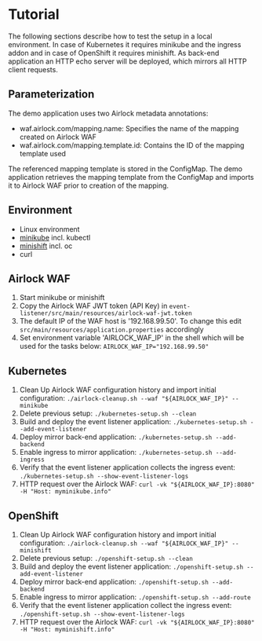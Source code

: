 # Tutorial
The following sections describe how to test the setup in a local environment. In case of Kubernetes 
it requires minikube and the ingress addon and in case of OpenShift it requires minishift. As back-end application an
HTTP echo server will be deployed, which mirrors all HTTP client requests.

## Parameterization
The demo application uses two Airlock metadata annotations:
* waf.airlock.com/mapping.name: Specifies the name of the mapping created on Airlock WAF
* waf.airlock.com/mapping.template.id: Contains the ID of the mapping template used

The referenced mapping template is stored in the ConfigMap. The demo application retrieves the mapping template from the ConfigMap and imports it to Airlock WAF prior to creation of the mapping.

## Environment
* Linux environment
* [minikube](https://kubernetes.io/docs/tasks/tools/install-minikube/) incl. kubectl
* [minishift](https://docs.okd.io/latest/minishift/getting-started/installing.html) incl. oc
* curl

## Airlock WAF
1. Start minikube or minishift
1. Copy the Airlock WAF JWT token (API Key) in `event-listener/src/main/resources/airlock-waf-jwt.token`
1. The default IP of the WAF host is '192.168.99.50'. To change this edit `src/main/resources/application.properties` accordingly
1. Set environment variable 'AIRLOCK_WAF_IP' in the shell which will be used for the tasks below: `AIRLOCK_WAF_IP="192.168.99.50"`

## Kubernetes
1. Clean Up Airlock WAF configuration history and import initial configuration: `./airlock-cleanup.sh --waf "${AIRLOCK_WAF_IP}" --minikube`
1. Delete previous setup: `./kubernetes-setup.sh --clean`
1. Build and deploy the event listener application: `./kubernetes-setup.sh --add-event-listener`
1. Deploy mirror back-end application: `./kubernetes-setup.sh --add-backend`
1. Enable ingress to mirror application: `./kubernetes-setup.sh --add-ingress`
1. Verify that the event listener application collects the ingress event: `./kubernetes-setup.sh --show-event-listener-logs`
1. HTTP request over the Airlock WAF: `curl -vk "${AIRLOCK_WAF_IP}:8080" -H "Host: myminikube.info"`

## OpenShift
1. Clean Up Airlock WAF configuration history and import initial configuration: `./airlock-cleanup.sh --waf "${AIRLOCK_WAF_IP}" --minishift`
1. Delete previous setup: `./openshift-setup.sh --clean`
1. Build and deploy the event listener application: `./openshift-setup.sh --add-event-listener`
1. Deploy mirror back-end application: `./openshift-setup.sh --add-backend`
1. Enable ingress to mirror application: `./openshift-setup.sh --add-route`
1. Verify that the event listener application collect the ingress event: `./openshift-setup.sh --show-event-listener-logs`
1. HTTP request over the Airlock WAF: `curl -vk "${AIRLOCK_WAF_IP}:8080" -H "Host: myminishift.info"`